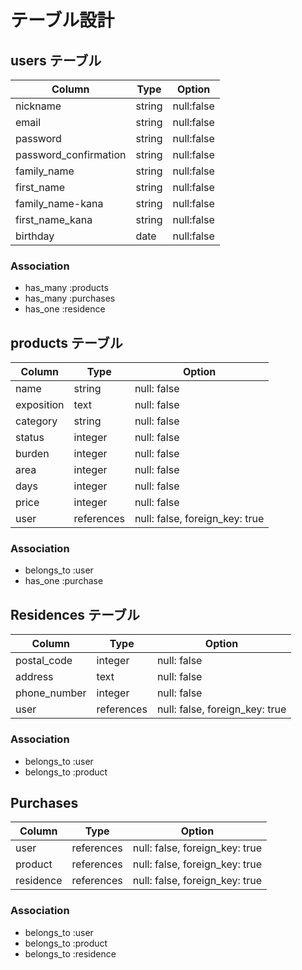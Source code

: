 # テーブル設計

## users テーブル

| Column                | Type   | Option     |
| --------------------- | ------ | ---------- |
| nickname              | string | null:false |
| email                 | string | null:false |
| password              | string | null:false |
| password_confirmation | string | null:false |
| family_name           | string | null:false |
| first_name            | string | null:false |
| family_name-kana      | string | null:false |
| first_name_kana       | string | null:false |
| birthday              | date   | null:false |

### Association

- has_many :products
- has_many :purchases
- has_one :residence

## products テーブル

|Column      |Type        | Option                         |
| ---------- | ---------- | ------------------------------ |
| name       | string     | null: false                    |
| exposition | text       | null: false                    |
| category   | string     | null: false                    |
| status     | integer    | null: false                    |
| burden     | integer    | null: false                    |
| area       | integer    | null: false                    |
| days       | integer    | null: false                    |
| price      | integer    | null: false                    |
| user       | references | null: false, foreign_key: true |

### Association

- belongs_to :user
- has_one :purchase

## Residences テーブル

| Column       | Type       | Option                         |
| ------------ | ---------- | ------------------------------ |
| postal_code  | integer    | null: false                    |
| address      | text       | null: false                    |
| phone_number | integer    | null: false                    |
| user         | references | null: false, foreign_key: true |

### Association

- belongs_to :user
- belongs_to :product

## Purchases

| Column    | Type       | Option                         |
| --------- | ---------- | ------------------------------ |
| user      | references | null: false, foreign_key: true |
| product   | references | null: false, foreign_key: true |
| residence | references | null: false, foreign_key: true |

### Association

- belongs_to :user
- belongs_to :product
- belongs_to :residence